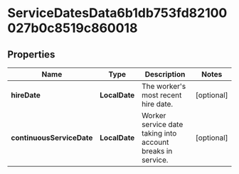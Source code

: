 

# ServiceDatesData6b1db753fd82100027b0c8519c860018


## Properties

| Name | Type | Description | Notes |
|------------ | ------------- | ------------- | -------------|
|**hireDate** | **LocalDate** | The worker&#39;s most recent hire date. |  [optional] |
|**continuousServiceDate** | **LocalDate** | Worker service date taking into account breaks in service. |  [optional] |



